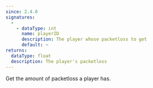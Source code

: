 ```yaml
---
since: 2.4.0
signatures:
  -
    - dataType: int
      name: playerID
      description: The player whose packetloss to get
      default: ~
returns:
  dataType: float
  description: The player's packetloss
---
```


Get the amount of packetloss a player has.
